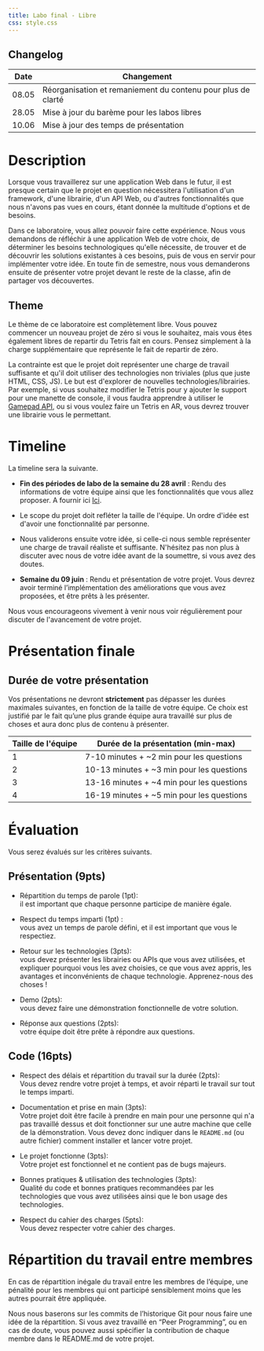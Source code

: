 ```yaml
---
title: Labo final - Libre
css: style.css
---
```


## Changelog

| Date  | Changement                                                   |
|-------|--------------------------------------------------------------|
| 08.05 | Réorganisation et remaniement du contenu pour plus de clarté |
| 28.05 | Mise à jour du barème pour les labos libres                  |
| 10.06 | Mise à jour des temps de présentation                        |

# Description

Lorsque vous travaillerez sur une application Web dans le futur, il est presque
certain que le projet en question nécessitera l'utilisation d'un framework,
d'une librairie, d'un API Web, ou d'autres fonctionnalités que nous n'avons pas
vues en cours, étant donnée la multitude d'options et de besoins.

Dans ce laboratoire, vous allez pouvoir faire cette expérience. Nous vous
demandons de réfléchir à une application Web de votre choix, de déterminer les
besoins technologiques qu'elle nécessite, de trouver et de découvrir les
solutions existantes à ces besoins, puis de vous en servir pour implémenter
votre idée. En toute fin de semestre, nous vous demanderons ensuite de présenter
votre projet devant le reste de la classe, afin de partager vos découvertes.

## Theme

Le thème de ce laboratoire est complètement libre. Vous pouvez commencer un
nouveau projet de zéro si vous le souhaitez, mais vous êtes également libres de
repartir du Tetris fait en cours. Pensez simplement à la charge supplémentaire que représente le
fait de repartir de zéro.

La contrainte est que le projet doit représenter une charge de travail suffisante et qu'il doit utiliser des technologies non triviales (plus que juste HTML, CSS, JS). Le but est d'explorer de nouvelles technologies/librairies.
Par exemple, si vous souhaitez modifier le Tetris pour y ajouter le support pour une manette de console, il vous faudra apprendre à utiliser le [Gamepad API](https://developer.mozilla.org/en-US/docs/Games/Techniques/Controls_Gamepad_API), 
ou si vous voulez faire un Tetris en AR, vous devrez trouver une librairie vous le permettant.

# Timeline

La timeline sera la suivante.

-  **Fin des périodes de labo de la semaine du 28 avril** : Rendu des
   informations de votre équipe ainsi que les fonctionnalités que vous allez
   proposer. A fournir ici [Ici](https://hessoit-my.sharepoint.com/:x:/r/personal/olivier_tischhau_hes-so_ch/Documents/Web-C%20-%202025.xlsx?d=weedf6970141c4859902a1fa0cb179a23&csf=1&web=1&e=Fr2MKR).

  - Le scope du projet doit refléter la taille de l'équipe. Un ordre d'idée est
    d'avoir une fonctionnalité par personne. 
    <!-- (par exemple, une application en
    React, affichant des graphiques interactifs, et une carte dynamique avec
    Leaflet pourrait être un projet pour 3 personnes). -->
- Nous validerons ensuite votre idée, si celle-ci nous semble représenter une
  charge de travail réaliste et suffisante. N'hésitez pas non plus à
    discuter avec nous de votre idée avant de la soumettre, si vous avez des
    doutes.

- **Semaine du 09 juin** : Rendu et présentation de votre projet. Vous devrez
  avoir terminé l’implémentation des améliorations que vous avez proposées, et
  être prêts à les présenter.

Nous vous encourageons vivement à venir nous voir régulièrement pour discuter de
l'avancement de votre projet.

# Présentation finale

## Durée de votre présentation

Vos présentations ne devront **strictement** pas dépasser les durées maximales suivantes,
en fonction de la taille de votre équipe. Ce choix est justifié par le fait
qu’une plus grande équipe aura travaillé sur plus de choses et aura donc plus de
contenu à présenter.

| Taille de l'équipe | Durée de la présentation (min-max)        |
| ------------------ |-------------------------------------------|
| 1                  | 7-10 minutes + ~2 min pour les questions  |
| 2                  | 10-13 minutes + ~3 min pour les questions |
| 3                  | 13-16 minutes + ~4 min pour les questions |
| 4                  | 16-19 minutes + ~5 min pour les questions |

# Évaluation

Vous serez évalués sur les critères suivants.

<!--
Critères de notation:

- 0 point - Le critère n'est pas respecté
- 1 point - Le critère est partiellement respecté
- 2 points - Le critère est respecté
-->

## Présentation (9pts)
- Répartition du temps de parole (1pt): <br/>
  il est important que chaque personne participe de manière égale.

- Respect du temps imparti (1pt) : <br/>
  vous avez un temps de parole défini, et il est important que vous le respectiez.

- Retour sur les technologies (3pts): <br/>
  vous devez présenter les librairies ou APIs que vous avez utilisées, et expliquer pourquoi vous les avez choisies, ce que vous avez appris, les avantages et inconvénients de chaque technologie. Apprenez-nous des choses !

- Demo (2pts): <br />
  vous devez faire une démonstration fonctionnelle de votre solution.

- Réponse aux questions (2pts): <br />
  votre équipe doit être prête à répondre aux questions.

## Code (16pts)
- Respect des délais et répartition du travail sur la durée (2pts): <br />
  Vous devez rendre votre projet à temps, et avoir réparti le travail sur tout le temps imparti.

- Documentation et prise en main (3pts): <br />
  Votre projet doit être facile à prendre en main pour une personne qui n'a pas travaillé dessus et doit fonctionner sur une autre machine que celle de la démonstration. Vous devez donc indiquer dans le `README.md` (ou autre fichier) comment installer et lancer votre projet.

- Le projet fonctionne (3pts): <br />
  Votre projet est fonctionnel et ne contient pas de bugs majeurs.

- Bonnes pratiques & utilisation des technologies (3pts): <br />
  Qualité du code et bonnes pratiques recommandées par les technologies que vous avez utilisées ainsi que le bon usage des technologies.

- Respect du cahier des charges (5pts): <br />
  Vous devez respecter votre cahier des charges.

# Répartition du travail entre membres

En cas de répartition inégale du travail entre les membres de l’équipe, une pénalité pour les membres qui ont participé sensiblement moins que les autres pourrait être appliquée.

Nous nous baserons sur les commits de l’historique Git pour nous faire une idée de la répartition. Si vous avez travaillé en “Peer Programming”, ou en cas de doute, vous pouvez aussi spécifier la contribution de chaque membre dans le README.md de votre projet.

<!-- 
## Ordre de passage

L'ordre de passage est donné ci-dessous, avec les horaires que nous souhaitons respecter.

| Équipe                   | Heure de passage |
| ------------------------ | ---------------- |
| Équipe 1 (1 personne)    | 09:00            |
!

-->
